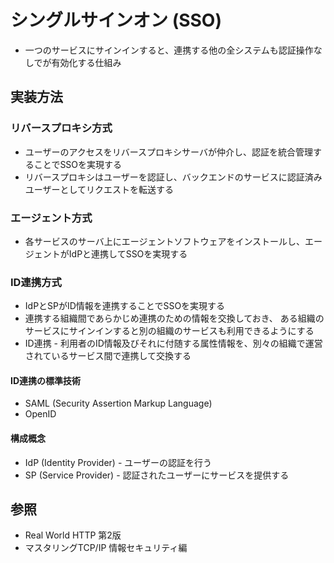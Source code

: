 # シングルサインオン (SSO)
- 一つのサービスにサインインすると、連携する他の全システムも認証操作なしでが有効化する仕組み

## 実装方法
### リバースプロキシ方式
- ユーザーのアクセスをリバースプロキシサーバが仲介し、認証を統合管理することでSSOを実現する
- リバースプロキシはユーザーを認証し、バックエンドのサービスに認証済みユーザーとしてリクエストを転送する

### エージェント方式
- 各サービスのサーバ上にエージェントソフトウェアをインストールし、エージェントがIdPと連携してSSOを実現する

### ID連携方式
- IdPとSPがID情報を連携することでSSOを実現する
- 連携する組織間であらかじめ連携のための情報を交換しておき、
  ある組織のサービスにサインインすると別の組織のサービスも利用できるようにする
- ID連携 - 利用者のID情報及びそれに付随する属性情報を、別々の組織で運営されているサービス間で連携して交換する

#### ID連携の標準技術
- SAML (Security Assertion Markup Language)
- OpenID

#### 構成概念
- IdP (Identity Provider) - ユーザーの認証を行う
- SP (Service Provider) - 認証されたユーザーにサービスを提供する

## 参照
- Real World HTTP 第2版
- マスタリングTCP/IP 情報セキュリティ編

